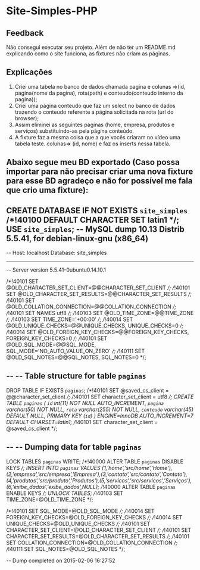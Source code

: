 # Site-Simples-PHP

## Feedback 

Não consegui executar seu projeto. Além de não ter um README.md explicando como o site funciona, as fixtures não criam as páginas.

## Explicações

1. Criei uma tabela no banco de dados chamada pagina e colunas =>(id, pagina(nome da pagina), rota(path) e conteudo(conteudo interno da pagina));
2. Criei uma página conteudo que faz um select no banco de dados trazendo o conteudo referente a página solicitada na rota (url do browser);
3. Assim eliminei as seguintes páginas (home, empresa, produtos e serviços) substituindo-as pela página conteúdo.
4. A fixture faz a mesma coisa que a que vocês criaram no vídeo uma tabela teste. colunas=> (id, nome) e faz os inserts nessa tabela.

## Abaixo segue meu BD exportado (Caso possa importar para não precisar criar uma nova fixture para esse BD agradeço e não for possível me fala que crio uma fixture):

CREATE DATABASE  IF NOT EXISTS `site_simples` /*!40100 DEFAULT CHARACTER SET latin1 */;
USE `site_simples`;
-- MySQL dump 10.13  Distrib 5.5.41, for debian-linux-gnu (x86_64)
--
-- Host: localhost    Database: site_simples
-- ------------------------------------------------------
-- Server version	5.5.41-0ubuntu0.14.10.1

/*!40101 SET @OLD_CHARACTER_SET_CLIENT=@@CHARACTER_SET_CLIENT */;
/*!40101 SET @OLD_CHARACTER_SET_RESULTS=@@CHARACTER_SET_RESULTS */;
/*!40101 SET @OLD_COLLATION_CONNECTION=@@COLLATION_CONNECTION */;
/*!40101 SET NAMES utf8 */;
/*!40103 SET @OLD_TIME_ZONE=@@TIME_ZONE */;
/*!40103 SET TIME_ZONE='+00:00' */;
/*!40014 SET @OLD_UNIQUE_CHECKS=@@UNIQUE_CHECKS, UNIQUE_CHECKS=0 */;
/*!40014 SET @OLD_FOREIGN_KEY_CHECKS=@@FOREIGN_KEY_CHECKS, FOREIGN_KEY_CHECKS=0 */;
/*!40101 SET @OLD_SQL_MODE=@@SQL_MODE, SQL_MODE='NO_AUTO_VALUE_ON_ZERO' */;
/*!40111 SET @OLD_SQL_NOTES=@@SQL_NOTES, SQL_NOTES=0 */;

--
-- Table structure for table `paginas`
--

DROP TABLE IF EXISTS `paginas`;
/*!40101 SET @saved_cs_client     = @@character_set_client */;
/*!40101 SET character_set_client = utf8 */;
CREATE TABLE `paginas` (
  `id` int(11) NOT NULL AUTO_INCREMENT,
  `pagina` varchar(50) NOT NULL,
  `rota` varchar(255) NOT NULL,
  `conteudo` varchar(45) DEFAULT NULL,
  PRIMARY KEY (`id`)
) ENGINE=InnoDB AUTO_INCREMENT=7 DEFAULT CHARSET=latin1;
/*!40101 SET character_set_client = @saved_cs_client */;

--
-- Dumping data for table `paginas`
--

LOCK TABLES `paginas` WRITE;
/*!40000 ALTER TABLE `paginas` DISABLE KEYS */;
INSERT INTO `paginas` VALUES (1,'home','src/home','Home'),(2,'empresa','src/empresa','Empresa'),(3,'contato','src/contato','Contato'),(4,'produtos','src/produto','Produtos'),(5,'servicos','src/servicos','Serviços'),(6,'exibe_dados','exibe_dados',NULL);
/*!40000 ALTER TABLE `paginas` ENABLE KEYS */;
UNLOCK TABLES;
/*!40103 SET TIME_ZONE=@OLD_TIME_ZONE */;

/*!40101 SET SQL_MODE=@OLD_SQL_MODE */;
/*!40014 SET FOREIGN_KEY_CHECKS=@OLD_FOREIGN_KEY_CHECKS */;
/*!40014 SET UNIQUE_CHECKS=@OLD_UNIQUE_CHECKS */;
/*!40101 SET CHARACTER_SET_CLIENT=@OLD_CHARACTER_SET_CLIENT */;
/*!40101 SET CHARACTER_SET_RESULTS=@OLD_CHARACTER_SET_RESULTS */;
/*!40101 SET COLLATION_CONNECTION=@OLD_COLLATION_CONNECTION */;
/*!40111 SET SQL_NOTES=@OLD_SQL_NOTES */;

-- Dump completed on 2015-02-06 16:27:52


